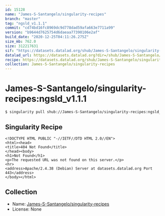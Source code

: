 ```yaml
---
id: 15128
name: "James-S-Santangelo/singularity-recipes"
branch: "master"
tag: "ngsld_v1.1.1"
commit: "cd74bd16fc8969dc9d778dad59afa663e7711a99"
version: "b9644d7625754d6daeaa77390106e2af"
build_date: "2020-12-25T04:11:26.275Z"
size_mb: 762.0
size: 312217631
sif: "https://datasets.datalad.org/shub/James-S-Santangelo/singularity-recipes/ngsld_v1.1.1/2020-12-25-cd74bd16-b9644d76/b9644d7625754d6daeaa77390106e2af.sif"
datalad_url: https://datasets.datalad.org?dir=/shub/James-S-Santangelo/singularity-recipes/ngsld_v1.1.1/2020-12-25-cd74bd16-b9644d76/
recipe: https://datasets.datalad.org/shub/James-S-Santangelo/singularity-recipes/ngsld_v1.1.1/2020-12-25-cd74bd16-b9644d76/Singularity
collection: James-S-Santangelo/singularity-recipes
---
```


# James-S-Santangelo/singularity-recipes:ngsld_v1.1.1

```bash
$ singularity pull shub://James-S-Santangelo/singularity-recipes:ngsld_v1.1.1
```

## Singularity Recipe

```singularity
<!DOCTYPE HTML PUBLIC "-//IETF//DTD HTML 2.0//EN">
<html><head>
<title>404 Not Found</title>
</head><body>
<h1>Not Found</h1>
<p>The requested URL was not found on this server.</p>
<hr>
<address>Apache/2.4.38 (Debian) Server at datasets.datalad.org Port 443</address>
</body></html>
```

## Collection

 - Name: [James-S-Santangelo/singularity-recipes](https://github.com/James-S-Santangelo/singularity-recipes)
 - License: None

